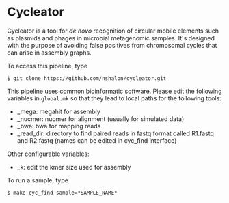 # Cycleator

Cycleator is a tool for *de novo* recognition of circular mobile elements such as plasmids and phages in microbial metagenomic samples. It's designed with the purpose of avoiding false positives from chromosomal cycles that can arise in assembly graphs.

To access this pipeline, type

`$ git clone https://github.com/nshalon/cycleator.git`

This pipeline uses common bioinformatic software. Please edit the following variables in `global.mk` so that they lead to local paths for the following tools:

- \_mega: megahit for assembly  
- \_nucmer: nucmer for alignment (usually for simulated data)
- \_bwa: bwa for mapping reads
- \_read\_dir: directory to find paired reads in fastq format called R1.fastq and R2.fastq (names can be edited in cyc\_find interface)

Other configurable variables:

- \_k: edit the kmer size used for assembly

To run a sample, type

`$ make cyc_find sample=*SAMPLE_NAME*`


 
